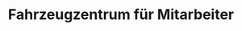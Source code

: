 ---
title: "Fahrzeugzentrum für Mitarbeiter"
url: /ruesselsheim-am-main/fahrzeugzentrum-fuer-mitarbeiter/
shop: Autohaus
---